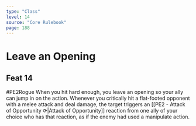 ```yaml
---
type: "Class"
level: 14
source: "Core Rulebook"
page: 188
---
```

# Leave an Opening
## Feat 14
#PE2Rogue
When you hit hard enough, you leave an opening so your ally can jump in on the action. Whenever you critically hit a flat-footed opponent with a melee attack and deal damage, the target triggers an [[PE2 - Attack of Opportunity ⟳|Attack of Opportunity]] reaction from one ally of your choice who has that reaction, as if the enemy had used a manipulate action.